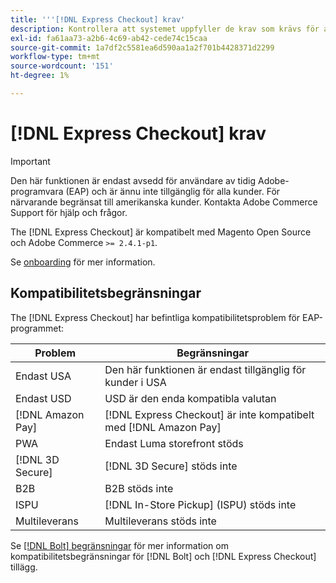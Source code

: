 ```yaml
---
title: '''[!DNL Express Checkout] krav'
description: Kontrollera att systemet uppfyller de krav som krävs för att använda [!DNL Express Checkout] för Adobe Commerce.
exl-id: fa61aa73-a2b6-4c69-ab42-cede74c15caa
source-git-commit: 1a7df2c5581ea6d590aa1a2f701b4428371d2299
workflow-type: tm+mt
source-wordcount: '151'
ht-degree: 1%

---
```


# [!DNL Express Checkout] krav

>[!IMPORTANT]
>
> Den här funktionen är endast avsedd för användare av tidig Adobe-programvara (EAP) och är ännu inte tillgänglig för alla kunder. För närvarande begränsat till amerikanska kunder. Kontakta Adobe Commerce Support för hjälp och frågor.

The [!DNL Express Checkout] är kompatibelt med Magento Open Source och Adobe Commerce `>= 2.4.1-p1`.

Se [onboarding](../express-checkout/onboarding.md) för mer information.

## Kompatibilitetsbegränsningar

The [!DNL Express Checkout] har befintliga kompatibilitetsproblem för EAP-programmet:

| **Problem** | **Begränsningar** |
|----------------|-----------------|
| Endast USA | Den här funktionen är endast tillgänglig för kunder i USA |
| Endast USD | USD är den enda kompatibla valutan |
| [!DNL Amazon Pay] | [!DNL Express Checkout] är inte kompatibelt med [!DNL Amazon Pay] |
| PWA | Endast Luma storefront stöds |
| [!DNL 3D Secure] | [!DNL 3D Secure] stöds inte |
| B2B | B2B stöds inte |
| ISPU | [!DNL In-Store Pickup] (ISPU) stöds inte |
| Multileverans | Multileverans stöds inte |

Se [[!DNL Bolt] begränsningar](https://help.bolt.com/integrations/adobe-express-checkout/set-up/#limitations) för mer information om kompatibilitetsbegränsningar för [!DNL Bolt] och [!DNL Express Checkout] tillägg.
